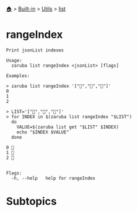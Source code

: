 <!--startTocHeader-->
[🏠](../../../README.md) > [Built-in](../../README.md) > [Utils](../README.md) > [list](README.md)
# rangeIndex
<!--endTocHeader-->

```
Print jsonList indexes

Usage:
  zaruba list rangeIndex <jsonList> [flags]

Examples:

> zaruba list rangeIndex '["🍊","🍓","🍇"]'
0
1
2

> LIST='["🍊","🍓","🍇"]'
> for INDEX in $(zaruba list rangeIndex "$LIST")
  do
	VALUE=$(zaruba list get "$LIST" $INDEX)
	echo "$INDEX $VALUE"
  done

0 🍊
1 🍓
2 🍇


Flags:
  -h, --help   help for rangeIndex

```

# Subtopics
<!--startTocSubtopic-->
<!--endTocSubtopic-->